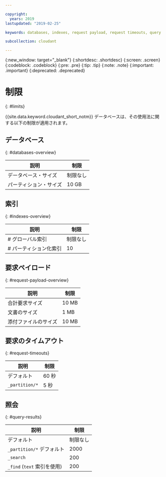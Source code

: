 ```yaml
---

copyright:
  years: 2019
lastupdated: "2019-02-25"

keywords: databases, indexes, request payload, request timeouts, query

subcollection: cloudant

---
```


{:new_window: target="_blank"}
{:shortdesc: .shortdesc}
{:screen: .screen}
{:codeblock: .codeblock}
{:pre: .pre}
{:tip: .tip}
{:note: .note}
{:important: .important}
{:deprecated: .deprecated}

<!-- Acrolinx: 2019-01-11 -->

# 制限
{: #limits}

{{site.data.keyword.cloudant_short_notm}} データベースは、その使用法に関する以下の制限が適用されます。

## データベース
{: #databases-overview}

|説明|制限|
|--|--|
|データベース・サイズ|制限なし|
|パーティション・サイズ|10 GB|


## 索引
{: #indexes-overview}

|説明|制限|
|--|--|
|# グローバル索引|制限なし|
|# パーティション化索引|10|

## 要求ペイロード
{: #request-payload-overview}

|説明|制限|
|--|--|
|合計要求サイズ|10 MB|
|文書のサイズ|1 MB|
|添付ファイルのサイズ|10 MB|

## 要求のタイムアウト
{: #request-timeouts}

|説明|制限|
|--|--|
|デフォルト|60 秒|
|`_partition/*` |5 秒|


## 照会
{: #query-results}

|説明|制限|
|--|--|
|デフォルト|制限なし|
|`_partition/*` デフォルト|2000|
|`_search`|200|
|`_find` (`text` 索引を使用)|200|
